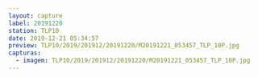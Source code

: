 ```yaml
---
layout: capture
label: 20191220
station: TLP10
date: 2019-12-21 05:34:57
preview: TLP10/2019/201912/20191220/M20191221_053457_TLP_10P.jpg
capturas:
  - imagem: TLP10/2019/201912/20191220/M20191221_053457_TLP_10P.jpg
---
```

